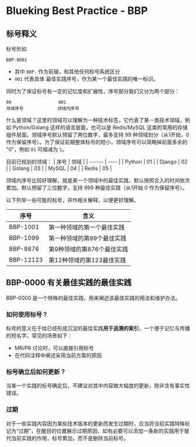# Blueking Best Practice - BBP

## 标号释义

标号形如 

```
BBP-0001
```

- 其中 `BBP-` 作为前缀，和其他任何标号系统区分
- `001` 代表具体 最佳实践序号，作为某一个最佳实践的唯一标识。

同时为了保证标号有一定的记忆度和扩展性，序号部分我们又分为两个部分：

```
00                  001
领域序号             领域内序号
```

什么是领域？这里的领域可以理解为一种技术标签，它代表了某一类技术领域，例如 Python/Golang 这样的语言层面，也可以是 Redis/MySQL 这类的常用的存储组件层面。领域序号默认预留了两位数字，最多支持 99 种领域划分（从1开始，0作为保留序号）。为了保证前期整体标号的短小，领域序号可以简略掉前面多余的 "0"，例如 `01` 可缩减为 `1`。

目前已规划的领域：
| 序号   | 领域 |
| ------ | ---- |
| Python | 01   |
| Django | 02   |
| Golang | 03   |
| MySQL  | 04   |
| Redis  | 05   |

领域内序号比较好理解，就是某一个领域中的最佳实践，默认按照合入的时间依次累加。默认预留了三位数字，支持 999 种最佳实践（从1开始 0 作为保留序号）。

以下列举一些可能的标号，并作相关解释，以便更好理解。

| 序号      | 含义                       |
| --------- | -------------------------- |
| BBP-1001  | 第一种领域的第一个最佳实践 |
| BBP-1099  | 第一种领域的第99个最佳实践 |
| BBP-9876  | 第9种领域的第876个最佳实践 |
| BBP-12123 | 第12种领域的第123最佳实践  |

## BBP-0000 有关最佳实践的最佳实践

BBP-0000 是一个特殊的最佳实践，用来阐述该最佳实践的用法和维护办法。

### 如何使用标号？

标号的意义在于给已经形成沉淀的最佳实践**用于追溯的索引**，一个便于记忆与传播的短名字。常见的场景如下：
- MR/PR 讨论时，可以直接引用标号
- 在代码注释中阐述采用当前方案的原因

### 标号确立后如何更新？

当某一个实践的标号确定后，不建议对其中内容做大幅度的更新，除非含有事实性错误。

### 过期

对于一些实践内容因为某些技术版本的更新而发生过期时，应当将当前实践特殊标记为“过期”，在醒目的位置展示过期原因，如有必要可以添加一条新的实践用于替代当前实践的作用，标号累加，而不是删除当前标号。


